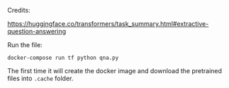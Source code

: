 Credits:

https://huggingface.co/transformers/task_summary.html#extractive-question-answering

Run the file:

```docker-compose run tf python qna.py```

The first time it will create the docker image and download the pretrained files into ```.cache``` folder.
